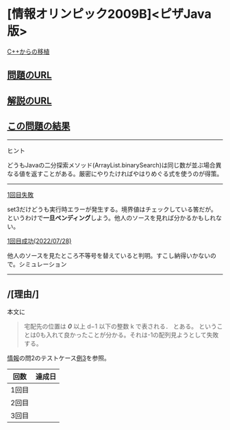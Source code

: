 # \[情報オリンピック2009B\]\<ピザJava版\>

[C++からの移植](https://github.com/happyhappyhappyhappy/sakura-cpp/tree/master/comp_pro/atcoder/joi2009ho_b)

## [問題のURL](https://atcoder.jp/contests/joi2009ho/tasks/joi2009ho_b)

## [解説のURL](https://drken1215.hatenablog.com/entry/2020/12/22/011600)

## [この問題の結果](https://atcoder.jp/contests/joi2009ho/submissions)

<!---- 「問題の結果の見方」
 PROBLEMS→問題番号一覧→回答者数→accepted＋言語をセレクトする 
 ---->

----
ヒント

どうもJavaの二分探索メソッド(ArrayList.binarySearch)は同じ数が並ぶ場合異なる値を返すことがある。厳密にやりたければやはりめぐる式を使うのが得策。

----

[1回目失敗](https://atcoder.jp/contests/joi2009ho/submissions/33532632)

set3だけどうも実行時エラーが発生する。境界値はチェックしている筈だが。
というわけで**一旦ペンディング**しよう。他人のソースを見れば分かるかもしれない。

[1回目成功(2022/07/28)](https://atcoder.jp/contests/joi2009ho/submissions/33565587)

他人のソースを見たところ不等号を替えていると判明。すこし納得いかないので。シミュレーション

---
## /[理由/]

本文に
> 宅配先の位置は ***0*** 以上 d−1 以下の整数 k で表される．
とある。
ということは0も入れて良かったことが分かる。それは-1の配列見ようとして失敗する。

[情報](https://www.ioi-jp.org/joi/2008/2009-ho-prob_and_sol/index.html)の問2のテストケース[例3](./first/veryfy3/testcase.txt)を参照。



| 回数 | 達成日 |
| --- | ----- |
| 1回目 |  |
| 2回目 |  |
| 3回目 |  |
